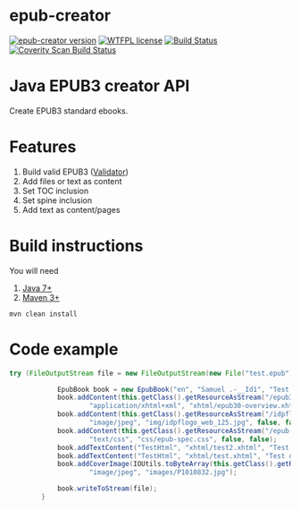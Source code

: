 # epub-creator
[![epub-creator version](https://img.shields.io/badge/epub--creator-v1.0.0-green.svg?style=flat)](http://semver.org) [![WTFPL license](http://img.shields.io/badge/License-MIT-blue.svg)](http://opensource.org/licenses/MIT) [![Build Status](https://travis-ci.org/OpenCollabZA/epub-creator.svg)](https://travis-ci.org/OpenCollabZA/epub-creator) [![Coverity Scan Build Status](https://scan.coverity.com/projects/8384/badge.svg)](https://scan.coverity.com/projects/opencollabza-epub-creator)

# Java EPUB3 creator API

Create EPUB3 standard ebooks. 

# Features
1. Build valid EPUB3 ([Validator](http://validator.idpf.org/))
2. Add files or text as content
3. Set TOC inclusion
4. Set spine inclusion
5. Add text as content/pages

# Build instructions

You will need

1. [Java 7+](http://www.oracle.com/technetwork/java/javase/downloads/jdk7-downloads-1880260.html)
2. [Maven 3+](https://maven.apache.org/download.cgi)

```
mvn clean install
```


# Code example

```java
try (FileOutputStream file = new FileOutputStream(new File("test.epub"))) {

            EpubBook book = new EpubBook("en", "Samuel .-__Id1", "Test Book", "Samuel Holtzkampf");
            book.addContent(this.getClass().getResourceAsStream("/epub30-overview.xhtml"),
                    "application/xhtml+xml", "xhtml/epub30-overview.xhtml", true, true).setId("Overview");
            book.addContent(this.getClass().getResourceAsStream("/idpflogo_web_125.jpg"),
                    "image/jpeg", "img/idpflogo_web_125.jpg", false, false);
            book.addContent(this.getClass().getResourceAsStream("/epub-spec.css"),
                    "text/css", "css/epub-spec.css", false, false);
            book.addTextContent("TestHtml", "xhtml/test2.xhtml", "Test one two four!!!!!\nTesting two").setToc(true);
            book.addTextContent("TestHtml", "xhtml/test.xhtml", "Test one two three\nTesting two").setToc(true);
            book.addCoverImage(IOUtils.toByteArray(this.getClass().getResourceAsStream("/P1010832.jpg")),
                    "image/jpeg", "images/P1010832.jpg");

            book.writeToStream(file);
        }
```
